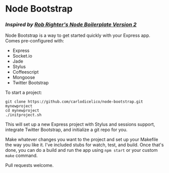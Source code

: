 # Node Bootstrap

### *Inspired by [Rob Righter's Node Boilerplate Version 2](https://github.com/robrighter/node-boilerplate)*

Node Bootstrap is a way to get started quickly with your Express app. Comes pre-configured with:
* Express
* Socket.io
* Jade
* Stylus
* Coffeescript
* Mongoose
* Twitter Bootstrap

To start a project:
    
    git clone https://github.com/carlodicelico/node-bootstrap.git mynewproject
    cd mynewproject
    ./initproject.sh
This will set up a new Express project with Stylus and sessions support, integrate Twitter Bootstrap, and initialize a git repo for you. 

Make whatever changes you want to the project and set up your Makefile the way you like it. I've included stubs for watch, test, and build. Once that's done, you can do a build and run the app using `npm start` or your custom `make` command.

Pull requests welcome.